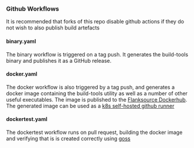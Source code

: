 ### Github Workflows

It is recommended that forks of this repo disable github actions if they do not
wish to also publish build artefacts

#### binary.yaml

The binary workflow is triggered on a tag push.  It generates the build-tools
binary and publishes it as a GitHub release.

#### docker.yaml

The docker workflow is also triggered by a tag push, and generates a docker
image containing the build-tools utility as well as a number of other useful
executables.  The image is published to the [Flanksource
Dockerhub](https://hub.docker.com/r/flanksource/build-tools). The generated
image can be used as a [k8s self-hosted github
runner](https://github.com/summerwind/actions-runner-controller)

#### dockertest.yaml

The dockertest workflow runs on pull request, building the docker image and
verifying that is is created correctly using
[goss](https://github.com/aelsabbahy/goss)

